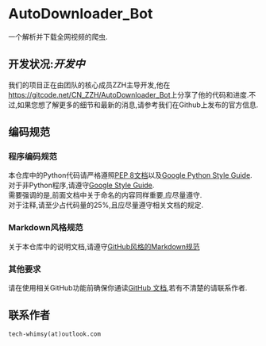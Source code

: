 # AutoDownloader_Bot
一个解析并下载全网视频的爬虫.

## 开发状况:***开发中***  
我们的项目正在由团队的核心成员ZZH主导开发,他在<https://gitcode.net/CN_ZZH/AutoDownloader_Bot>上分享了他的代码和进度.不过,如果您想了解更多的细节和最新的消息,请参考我们在Github上发布的官方信息.

## 编码规范

### 程序编码规范
本仓库中的Python代码请严格遵照[PEP 8文档](https://peps.python.org/pep-0008/)以及[Google Python Style Guide](https://google.github.io/styleguide/pyguide.html).  
对于非Python程序,请遵守[Google Style Guide](https://google.github.io/styleguide/).  
需要强调的是,前面文档中关于命名的内容同样重要,应尽量遵守.  
对于注释,请至少占代码量的25%,且应尽量遵守相关文档的规定.

### Markdown风格规范
关于本仓库中的说明文档,请遵守[GitHub风格的Markdown规范](https://github.github.com/gfm/)

### 其他要求
请在使用相关GitHub功能前确保你通读[GitHub 文档](https://docs.github.com/zh),若有不清楚的请联系作者.

## 联系作者
`tech-whimsy(at)outlook.com`